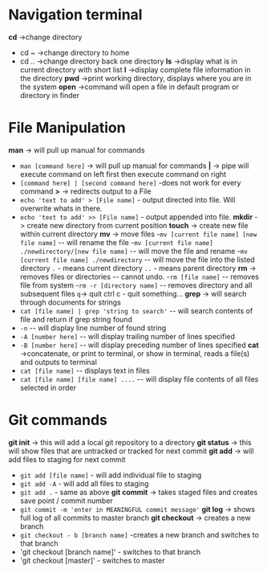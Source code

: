 # Navigation terminal
**cd** ->change directory
- cd ~ ->change directory to home
- cd .. ->change directory back one directory
**ls** ->display what is in current directory with short list
**l** ->display complete file information in the directory
**pwd** ->print working directory, displays where you are in the system
**open** ->command will open a file in default program or directory in finder

# File Manipulation
**man** -> will pull up manual for commands
- `man [command here]` -> will pull up manual for commands
**|** -> pipe will execute command on left first then execute command on right
- `[command here] | [second command here]` -does not work for every command
**>** -> redirects output to a File
- `echo 'text to add' > [File name]` - output directed into file. Will overwrite whats in there.
- `echo 'text to add' >> [File name]` - output appended into file.
**mkdir** -> create new directory from current position
**touch** -> create new file within current directory
**mv** -> move files
-`mv [current file name] [new file name]` -- will rename the file
-`mv [current file name] ./newdirectory/[new file name]` -- will move the file and rename
-`mv [current file name] ./newdirectory` -- will move the file into the listed directory
`.` - means current directory
`..` - means parent directory
**rm** -> removes files or directories -- cannot undo.
-`rm [file name]` -- removes file from system
-`rm -r [directory name]` -- removes directory and all subsequent files
`q`-> quit
ctrl c - quit something...
**grep** -> will search through documents for strings
- `cat [file name] | grep 'string to search'` -- will search contents of file and return if grep string found
- `-n` -- will display line number of found string
- `-A [number here]` -- will display trailing number of lines specified
- `-B [number here]` -- will display preceding number of lines specified
**cat** ->concatenate, or print to terminal, or show in terminal, reads a file(s) and outputs to terminal
- `cat [file name]` -- displays text in files
- `cat [file name] [file name] ....` -- will display file contents of all files selected in order

# Git commands
**git init** -> this will add a local git repository to a directory
**git status** -> this will show files that are untracked or tracked for next commit
**git add** -> will add files to staging for next commit
- `git add [file name]` - will add individual file to staging
- `git add -A` - will add all files to staging
- `git add .` - same as above
**git commit** -> takes staged files and creates save point / commit number
- `git commit -m 'enter in MEANINGFUL commit message'`
**git log** -> shows full log of all commits to master branch
**git checkout** -> creates a new branch
- `git checkout - b [branch name]` -creates a new branch and switches to that branch
- 'git checkout [branch name]' - switches to that branch
- 'git checkout [master]' - switches to master
